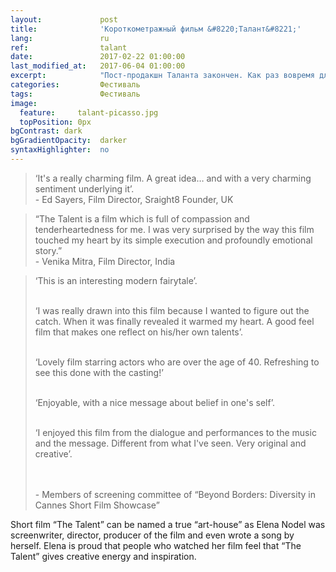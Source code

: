 ```yaml
---
layout:             post
title:              'Короткометражный фильм &#8220;Талант&#8221;'
lang:               ru
ref:                talant
date:               2017-02-22 01:00:00
last_modified_at:   2017-06-04 01:00:00
excerpt:            "Пост-продакшн Таланта закончен. Как раз вовремя для подачи на фестиваль в Каннах."
categories:         Фестиваль
tags:               Фестиваль
image:
  feature:     talant-picasso.jpg
  topPosition: 0px
bgContrast: dark
bgGradientOpacity:  darker
syntaxHighlighter:  no
---
```

<blockquote class="largeQuote">&#8216;It's a really charming film. A great idea… and with a very charming sentiment underlying it&#8217;.
<br/> - Ed Sayers, Film Director, Sraight8 Founder, UK</blockquote>

<blockquote class="largeQuote">&#8220;The Talent is a film which is full of compassion and tenderheartedness for me. I was very surprised by the way this film touched my heart by its simple execution and profoundly emotional story.&#8221;
<br/> - Venika Mitra, Film Director, India</blockquote>

<div class="img img--fullContainer img--14xLeading" style="background-image: url({{ site.baseurl_posts_img }}talant-screenshot.png);"></div>

<blockquote class="u--startsWithDoubleQuote">
&#8216;This is an interesting modern fairytale&#8217;.<br/><br/>

&#8216;I was really drawn into this film because I wanted to figure out the catch. When it was finally revealed it warmed my heart. A good feel film that makes one reflect on his/her own talents&#8217;.<br/><br/>

&#8216;Lovely film starring actors who are over the age of 40. Refreshing to see this done with the casting!&#8217;<br/><br/>

&#8216;Enjoyable, with a nice message about belief in one's self&#8217;.<br/><br/>

&#8216;I enjoyed this film from the dialogue and performances to the music and the message. Different from what I've seen. Very original and creative&#8217;.<br/><br/>

<br/> - Members of screening committee of &#8220;Beyond Borders: Diversity in Cannes Short Film Showcase&#8221;</blockquote>

Short film &#8220;The Talent&#8221; can be named a true &#8220;art-house&#8221; as  Elena Nodel was screenwriter,
director, producer of the film and even wrote a song by herself.
Elena is proud that  people who watched her film feel that &#8220;The Talent&#8221;
gives creative energy and inspiration.
